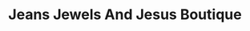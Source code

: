 ---
title: "Jeans Jewels And Jesus Boutique"
url: /cleburne/jeans-jewels-and-jesus-boutique/
shop: Kleidung
---